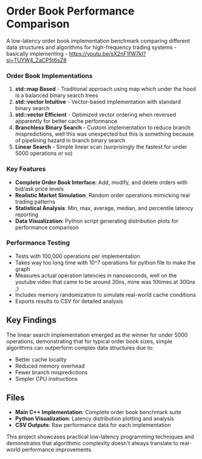 # Order Book Performance Comparison

A low-latency order book implementation benchmark comparing different data structures and algorithms for high-frequency trading systems - basically implementing - https://youtu.be/sX2nF1fW7kI?si=TUYW4_ZaCP5t6sZ8

### Order Book Implementations

1. **std::map Based** - Traditional approach using map which under the hood is a balanced binary search trees
2. **std::vector Intuitive** - Vector-based implementation with standard binary search
3. **std::vector Efficient** - Optimized vector ordering when reversed apparently for better cache performance
4. **Branchless Binary Search** - Custom implementation to reduce branch mispredictions, well this was unexpected but this is something because of pipelining hazard in branch binary search
5. **Linear Search** - Simple linear scan (surprisingly the fastest for under 5000 operations or so)

### Key Features

- **Complete Order Book Interface**: Add, modify, and delete orders with bid/ask price levels
- **Realistic Market Simulation**: Random order operations mimicking real trading patterns
- **Statistical Analysis**: Min, max, average, median, and percentile latency reporting
- **Data Visualization**: Python script generating distribution plots for performance comparison

### Performance Testing

- Tests with 100,000 operations per implementation
- Takes way too long time with 10^7 operations for python file to make the graph
- Measures actual operation latencies in nanoseconds, well on the youtube video that came to be around 30ns, mine was 10times at 300ns ;)
- Includes memory randomization to simulate real-world cache conditions
- Exports results to CSV for detailed analysis

## Key Findings

The linear search implementation emerged as the winner for under 5000 operations, demonstrating that for typical order book sizes, simple algorithms can outperform complex data structures due to:
- Better cache locality
- Reduced memory overhead
- Fewer branch mispredictions
- Simpler CPU instructions

## Files

- **Main C++ Implementation**: Complete order book benchmark suite
- **Python Visualization**: Latency distribution plotting and analysis
- **CSV Outputs**: Raw performance data for each implementation

This project showcases practical low-latency programming techniques and demonstrates that algorithmic complexity doesn't always translate to real-world performance improvements.
